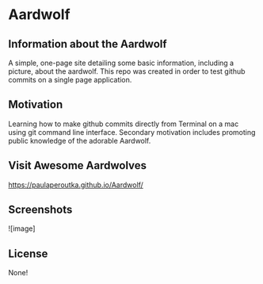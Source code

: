 # Aardwolf
## Information about the Aardwolf
A simple, one-page site detailing some basic information, including a picture, about the aardwolf.  This repo was created in order to test github commits on a single page application.

## Motivation
Learning how to make github commits directly from Terminal on a mac using git command line interface.  Secondary motivation includes promoting public knowledge of the adorable Aardwolf.

## Visit Awesome Aardwolves
https://paulaperoutka.github.io/Aardwolf/

## Screenshots
![image]

## License
None!

